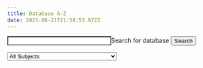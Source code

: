 ```yaml
---
title: Database A-Z
date: 2021-06-21T21:58:53.672Z
---
```


<script async src="//lgapi-us.libapps.com//web/js/sa.js" ></script><script>springshare_widget_config_1622747636763 = { path: 'assets' };</script>
<form method="GET" target="_self">
<label for="a-z" style="width:100%;">Search for database</label>
<input id="a-z_term" name="q" type="text" value="" placeholder=" " class="form-control no-up-margin" style="width:15rem; background: #fff;float:left;">
<button id="azbutton" class="btn no-up-margin" type="submit" value="Search">Search</button>
<select id="s-lg-sel-subjects" name="subjects" style="max-width:20rem;margin-top:1rem" class="form-control" aria-label="Select a Subject Area to narrow down list of databases" data-placeholder="All Subjects" onchange="this.form.submit()">
<option value selected>All Subjects</option>
<option value="17555">Anthropology </option>
<option value="17587">Archives </option>
<option value="17557">Art </option>
<option value="17558">Art History &amp; Visual Culture Studies </option>
<option value="17559">Asian Studies </option>
<option value="17560">Astronomy </option>
<option value="17561">Biological Sciences </option>
<option value="17562">Chemistry </option>
<option value="17563">Classics</option>
<option value="17564">Economics </option>
<option value="17565">English </option>
<option value="17566">Environmental Studies </option>
<option value="17567">Film &amp; Media Studies </option>
<option value="17589">Foreign Languages and Literatures</option>
<option value="17568">French </option>
<option value="17569">Gender Studies </option>
<option value="17585">General Studies </option>
<option value="17570">Geology </option>
<option value="17571">German </option>
<option value="17572">History</option>
<option value="17591">Information for Seniors</option>
<option value="17586">Library</option>
<option value="17573">Mathematics</option>
<option value="17574">Music</option>
<option value="17575">Philosophy</option>
<option value="17576">Physics</option>
<option value="17577">Politics</option>
<option value="17578">Psychology</option>
<option value="17579">Race and Ethnic Studies</option>
<option value="17580">Religion</option>
<option value="17588">Research</option>
<option value="17581">Rhetoric, Writing, and Public Discourse</option>
<option value="17582">Sociology </option>
<option value="17583">Hispanic Studies</option>
<option value="17584">Theatre &amp; Dance </option>
</select>
</form>
<div id="s-lg-widget-1622747636763"></div>

<script async id="s-lg-widget-script-1622747636763"></script>

<script>

function getParameterByName(name, url = window.location.href) {
    name = name.replace(/[\[\]]/g, '\\$&');
    var regex = new RegExp('[?&]' + name + '(=([^&#]*)|&|#|$)'),
        results = regex.exec(url);
    if (!results) return null;
    if (!results[2]) return '';
    return decodeURIComponent(results[2].replace(/\+/g, ' '));
}
var query = getParameterByName('q'); 
var subjectid = getParameterByName('subjects'); 
console.log(query);
var lgwidget = document.getElementById('s-lg-widget-script-1622747636763');
if (query||subjectid){
    $('#a-z_term').val(query);
    if(subjectid!=""){
   document.getElementById('s-lg-widget-script-1622747636763').setAttribute('src', 'https://lgapi-us.libapps.com/widgets.php?site_id=689&widget_type=2&search_match=2&subject_ids%5B0%5D='+subjectid+'&sort_by=name&list_format=1&drop_text=Select+a+Database...&output_format=1&load_type=2&enable_description=1&widget_title=A-Z+Database+List&widget_height=250&widget_width=100%25&widget_link_color=2954d1&widget_embed_type=1&num_results=0&enable_more_results=0&window_target=2&config_id=1622747636763&search_terms=' +query);
   $('#s-lg-sel-subjects option[value="'+subjectid+'"]').attr("selected","selected");
    }else{
           document.getElementById('s-lg-widget-script-1622747636763').setAttribute('src', 'https://lgapi-us.libapps.com/widgets.php?site_id=689&widget_type=2&search_match=2&sort_by=name&list_format=1&drop_text=Select+a+Database...&output_format=1&load_type=2&enable_description=1&widget_title=A-Z+Database+List&widget_height=250&widget_width=100%25&widget_link_color=2954d1&widget_embed_type=1&num_results=0&enable_more_results=0&window_target=2&config_id=1622747636763&search_terms=' +query);
    }
}else{
    document.getElementById('s-lg-widget-script-1622747636763').setAttribute('src', 'https://lgapi-us.libapps.com/widgets.php?site_id=689&widget_type=2&search_match=2&subject_ids=&sort_by=name&list_format=1&drop_text=Select+a+Database...&output_format=1&load_type=2&enable_description=1&widget_title=A-Z+Database+List&widget_height=250&widget_width=100%25&widget_link_color=2954d1&widget_embed_type=1&num_results=0&enable_more_results=0&window_target=2&config_id=1622747636763&search_terms=');
}
    

</script>